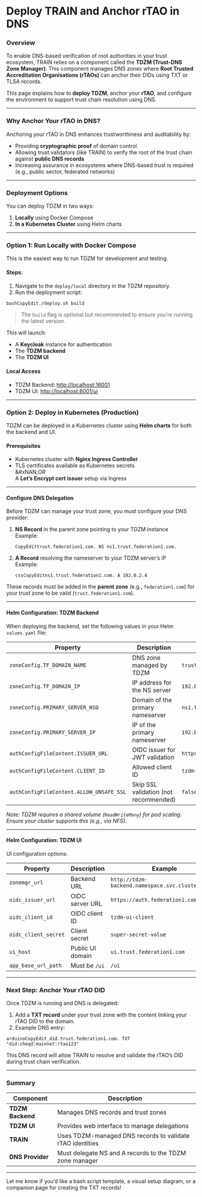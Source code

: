 # Deploy TRAIN and Anchor rTAO in DNS

### Overview

To enable DNS-based verification of root authorities in your trust ecosystem, TRAIN relies on a component called the **TDZM (Trust-DNS Zone Manager)**. This component manages DNS zones where **Root Trusted Accreditation Organisations (rTAOs)** can anchor their DIDs using TXT or TLSA records.

This page explains how to **deploy TDZM**, anchor your **rTAO**, and configure the environment to support trust chain resolution using DNS.

***

### Why Anchor Your rTAO in DNS?

Anchoring your rTAO in DNS enhances trustworthiness and auditability by:

* Providing **cryptographic proof** of domain control
* Allowing trust validators (like TRAIN) to verify the root of the trust chain against **public DNS records**
* Increasing assurance in ecosystems where DNS-based trust is required (e.g., public sector, federated networks)

***

### Deployment Options

You can deploy TDZM in two ways:

1. **Locally** using Docker Compose
2. **In a Kubernetes Cluster** using Helm charts

***

### Option 1: Run Locally with Docker Compose

This is the easiest way to run TDZM for development and testing.

#### Steps:

1. Navigate to the `deploy/local` directory in the TDZM repository.
2. Run the deployment script:

```bash
bashCopyEdit./deploy.sh build
```

> The `build` flag is optional but recommended to ensure you’re running the latest version.

This will launch:

* A **Keycloak** instance for authentication
* The **TDZM backend**
* The **TDZM UI**

#### Local Access

* TDZM Backend: [http://localhost:16001](http://localhost:16001)
* TDZM UI: [http://localhost:8001/ui](http://localhost:8001/ui)

***

### Option 2: Deploy in Kubernetes (Production)

TDZM can be deployed in a Kubernetes cluster using **Helm charts** for both the backend and UI.

#### Prerequisites

* Kubernetes cluster with **Nginx Ingress Controller**
* TLS certificates available as Kubernetes secrets\
  &#xNAN;_&#x4F;R_\
  A **Let’s Encrypt cert issuer** setup via Ingress

***

#### Configure DNS Delegation

Before TDZM can manage your trust zone, you must configure your DNS provider:

1.  **NS Record** in the parent zone pointing to your TDZM instance\
    Example:

    ```
    CopyEdittrust.federation1.com. NS ns1.trust.federation1.com.
    ```
2.  **A Record** resolving the nameserver to your TDZM server’s IP\
    Example:

    ```
    cssCopyEditns1.trust.federation1.com. A 192.0.2.4
    ```

These records must be added in the **parent zone** (e.g., `federation1.com`) for your trust zone to be valid (`trust.federation1.com`).

***

#### Helm Configuration: TDZM Backend

When deploying the backend, set the following values in your Helm `values.yaml` file:

| **Property**                             | **Description**                       | **Example**                    |
| ---------------------------------------- | ------------------------------------- | ------------------------------ |
| `zoneConfig.TF_DOMAIN_NAME`              | DNS zone managed by TDZM              | `trust.federation1.com`        |
| `zoneConfig.TF_DOMAIN_IP`                | IP address for the NS server          | `192.0.2.4`                    |
| `zoneConfig.PRIMARY_SERVER_NSD`          | Domain of the primary nameserver      | `ns1.trust.federation1.com`    |
| `zoneConfig.PRIMARY_SERVER_IP`           | IP of the primary nameserver          | `192.0.2.4`                    |
| `authConfigFileContent.ISSUER_URL`       | OIDC issuer for JWT validation        | `https://auth.federation1.com` |
| `authConfigFileContent.CLIENT_ID`        | Allowed client ID                     | `tzdm-client`                  |
| `authConfigFileContent.ALLOW_UNSAFE_SSL` | Skip SSL validation (not recommended) | `false`                        |

_Note: TDZM requires a shared volume (`ReadWriteMany`) for pod scaling. Ensure your cluster supports this (e.g., via NFS)._

***

#### Helm Configuration: TDZM UI

UI configuration options:

| **Property**         | **Description**  | **Example**                                       |
| -------------------- | ---------------- | ------------------------------------------------- |
| `zonemgr_url`        | Backend URL      | `http://tdzm-backend.namespace.svc.cluster.local` |
| `oidc_issuer_url`    | OIDC server URL  | `https://auth.federation1.com`                    |
| `oidc_client_id`     | OIDC client ID   | `tzdm-ui-client`                                  |
| `oidc_client_secret` | Client secret    | `super-secret-value`                              |
| `ui_host`            | Public UI domain | `ui.trust.federation1.com`                        |
| `app_base_url_path`  | Must be `/ui`    | `/ui`                                             |

***

### Next Step: Anchor Your rTAO DID

Once TDZM is running and DNS is delegated:

1. Add a **TXT record** under your trust zone with the content linking your rTAO DID to the domain.
2. Example DNS entry:

```
arduinoCopyEdit_did.trust.federation1.com. TXT "did:cheqd:mainnet:rtao123"
```

This DNS record will allow TRAIN to resolve and validate the rTAO’s DID during trust chain verification.

***

### Summary

| Component        | Description                                               |
| ---------------- | --------------------------------------------------------- |
| **TDZM Backend** | Manages DNS records and trust zones                       |
| **TDZM UI**      | Provides web interface to manage delegations              |
| **TRAIN**        | Uses TDZM-managed DNS records to validate rTAO identities |
| **DNS Provider** | Must delegate NS and A records to the TDZM zone manager   |

***

Let me know if you’d like a bash script template, a visual setup diagram, or a companion page for creating the TXT records!
